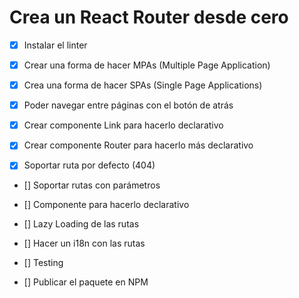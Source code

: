 # Crea un React Router desde cero

- [x] Instalar el linter

- [x] Crear una forma de hacer MPAs (Multiple Page Application)

- [x] Crea una forma de hacer SPAs (Single Page Applications)

- [x] Poder navegar entre páginas con el botón de atrás

- [x] Crear componente Link para hacerlo declarativo

- [x] Crear componente Router para hacerlo más declarativo

- [x] Soportar ruta por defecto (404)

- [] Soportar rutas con parámetros

- [] Componente para hacerlo declarativo

- [] Lazy Loading de las rutas

- [] Hacer un i18n con las rutas

- [] Testing

- [] Publicar el paquete en NPM
